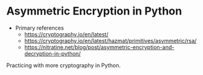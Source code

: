 # Asymmetric Encryption in Python
* Primary references
  * https://cryptography.io/en/latest/
  * https://cryptography.io/en/latest/hazmat/primitives/asymmetric/rsa/
  * https://nitratine.net/blog/post/asymmetric-encryption-and-decryption-in-python/

Practicing with more cryptography in Python.
